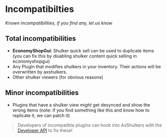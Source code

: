 # Incompatibilties
*Known incompatibilities, if you find any, let us know*

## Total incompatibilities
- **EconomyShopGui**: Shulker quick sell can be used to duplicate items (you can fix this by disabling shulker content quick selling in economyshopgui)
- Any Plugin that modifies shulkers in your inventory. Their actions will be overwritten by axshulkers.
- Other shulker viewers (for obvious reasons)

## Minor incompatibilities
- Plugins that have a shulker view *might* get desynced and show the wrong items (note: if you find something like this and know how to replicate it, we can patch it)

> Developers of incompatible plugins can hook into AxShulkers with the [Developer API](AxShulkers-Developer-API.md) to fix these!
